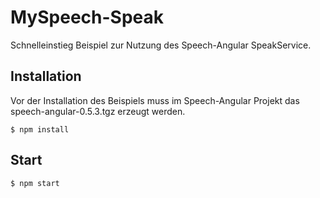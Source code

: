# MySpeech-Speak

Schnelleinstieg Beispiel zur Nutzung des Speech-Angular SpeakService.

## Installation

Vor der Installation des Beispiels muss im Speech-Angular Projekt das speech-angular-0.5.3.tgz erzeugt werden.

    $ npm install

## Start

    $ npm start
